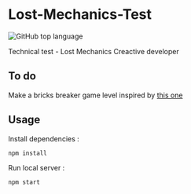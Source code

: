 # Lost-Mechanics-Test

![GitHub top language](https://img.shields.io/github/languages/top/sboez/Lost-Mechanics-Test)


Technical test - Lost Mechanics Creactive developer


## To do

Make a bricks breaker game level inspired by [this one](https://gaming.wimbledon.com/)



## Usage

Install dependencies :
```
npm install
```

Run local server :
```
npm start
```
